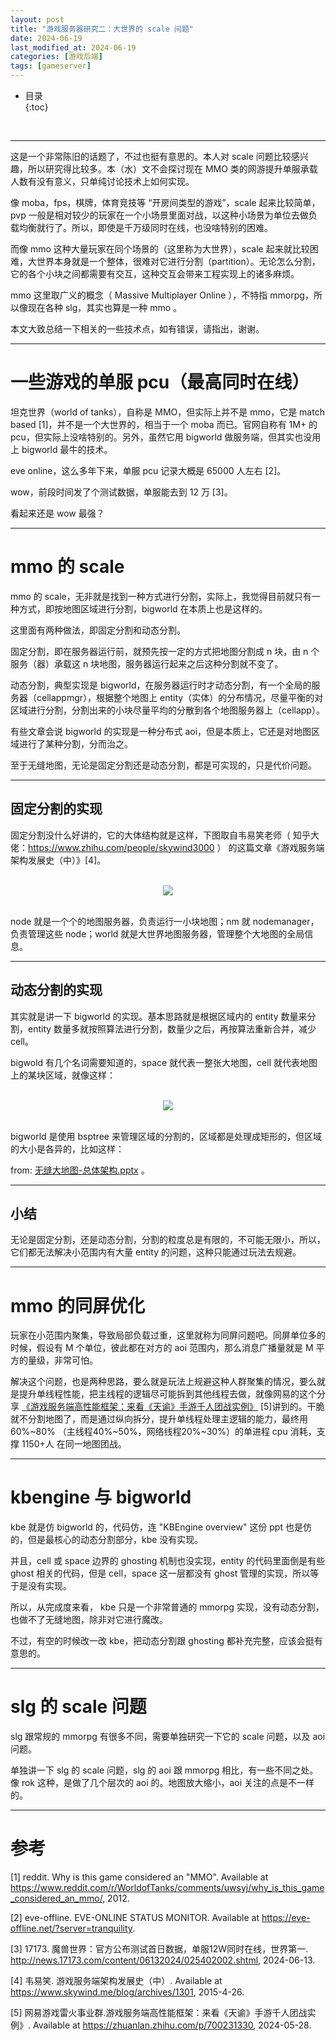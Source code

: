 ```yaml
---
layout: post
title: "游戏服务器研究二：大世界的 scale 问题"
date: 2024-06-19
last_modified_at: 2024-06-19
categories: [游戏后端]
tags: [gameserver]
---
```


* 目录  
{:toc}
<br/>

---

这是一个非常陈旧的话题了，不过也挺有意思的。本人对 scale 问题比较感兴趣，所以研究得比较多。本（水）文不会探讨现在 MMO 类的网游提升单服承载人数有没有意义，只单纯讨论技术上如何实现。        

像 moba，fps，棋牌，体育竞技等 “开房间类型的游戏”，scale 起来比较简单，pvp 一般是相对较少的玩家在一个小场景里面对战，以这种小场景为单位去做负载均衡就行了。所以，即使是千万级同时在线，也没啥特别的困难。          

而像 mmo 这种大量玩家在同个场景的（这里称为大世界），scale 起来就比较困难，大世界本身就是一个整体，很难对它进行分割（partition）。无论怎么分割，它的各个小块之间都需要有交互，这种交互会带来工程实现上的诸多麻烦。       

mmo 这里取广义的概念（ Massive Multiplayer Online ），不特指 mmorpg，所以像现在各种 slg，其实也算是一种 mmo 。   

本文大致总结一下相关的一些技术点，如有错误，请指出，谢谢。   

---

# 一些游戏的单服 pcu（最高同时在线）

坦克世界（world of tanks），自称是 MMO，但实际上并不是 mmo，它是 match based [1]，并不是一个大世界的，相当于一个 moba 而已。官网自称有 1M+ 的 pcu，但实际上没啥特别的。另外，虽然它用 bigworld 做服务端，但其实也没用上 bigworld 最牛的技术。           

eve online，这么多年下来，单服 pcu 记录大概是 65000 人左右 [2]。     

wow，前段时间发了个测试数据，单服能去到 12 万 [3]。   

看起来还是 wow 最强？   

---

# mmo 的 scale

mmo 的 scale，无非就是找到一种方式进行分割，实际上，我觉得目前就只有一种方式，即按地图区域进行分割，bigworld 在本质上也是这样的。   

这里面有两种做法，即固定分割和动态分割。   

固定分割，即在服务器运行前，就预先按一定的方式把地图分割成 n 块，由 n 个服务（器）承载这 n 块地图，服务器运行起来之后这种分割就不变了。   

动态分割，典型实现是 bigworld，在服务器运行时才动态分割，有一个全局的服务器（cellappmgr），根据整个地图上 entity（实体）的分布情况，尽量平衡的对区域进行分割，分割出来的小块尽量平均的分散到各个地图服务器上（cellapp）。   

有些文章会说 bigworld 的实现是一种分布式 aoi，但是本质上，它还是对地图区域进行了某种分割，分而治之。    

至于无缝地图，无论是固定分割还是动态分割，都是可实现的，只是代价问题。   

---

## 固定分割的实现

固定分割没什么好讲的，它的大体结构就是这样，下图取自韦易笑老师（ 知乎大佬：https://www.zhihu.com/people/skywind3000 ） 的这篇文章《游戏服务端架构发展史（中）》[4]。 

<br/>
<div align="center">
<img src="https://www.skywind.me/blog/wp-content/uploads/2015/04/image31.png"/>
</div>
<br/>

node 就是一个个的地图服务器，负责运行一小块地图；nm 就 nodemanager，负责管理这些 node；world 就是大世界地图服务器，管理整个大地图的全局信息。    

---

## 动态分割的实现

其实就是讲一下 bigworld 的实现。基本思路就是根据区域内的 entity 数量来分割，entity 数量多就按照算法进行分割，数量少之后，再按算法重新合并，减少 cell。  

bigwold 有几个名词需要知道的，space 就代表一整张大地图，cell 就代表地图上的某块区域，就像这样：   

<br/>
<div align="center">
<img src="https://antsmallant-blog-1251470010.cos.ap-guangzhou.myqcloud.com/media/blog/bigworld-scale-cell-split.png"/>
</div>
<br/>

bigworld 是使用 bsptree 来管理区域的分割的，区域都是处理成矩形的，但区域的大小是各异的，比如这样：  

from: [无缝大地图-总体架构.pptx](https://github.com/yekoufeng/seamless-world/blob/master/无缝大地图-总体架构.pptx) 。   

---

## 小结

无论是固定分割，还是动态分割，分割的粒度总是有限的，不可能无限小，所以，它们都无法解决小范围内有大量 entity 的问题，这种只能通过玩法去规避。  

---

# mmo 的同屏优化

玩家在小范围内聚集，导致局部负载过重，这里就称为同屏问题吧。同屏单位多的时候，假设有 M 个单位，彼此都在对方的 aoi 范围内，那么消息广播量就是 M 平方的量级，非常可怕。   

解决这个问题，也是两种思路，要么就是玩法上规避这种人群聚集的情况，要么就是提升单线程性能，把主线程的逻辑尽可能拆到其他线程去做，就像网易的这个分享
 [《游戏服务端高性能框架：来看《天谕》手游千人团战实例》](https://zhuanlan.zhihu.com/p/700231330) [5]讲到的。干脆就不分割地图了，而是通过纵向拆分，提升单线程处理主逻辑的能力，最终用 60%~80% （主线程40%~50%，网络线程20%~30%）的单进程 cpu 消耗，支撑 1150+人 在同一地图团战。   


---

# kbengine 与 bigworld

kbe 就是仿 bigworld 的，代码仿，连 "KBEngine overview" 这份 ppt 也是仿的，但是最核心的动态分割部分，kbe 没有实现。   

并且，cell 或 space 边界的 ghosting 机制也没实现，entity 的代码里面倒是有些 ghost 相关的代码，但是 cell，space 这一层都没有 ghost 管理的实现，所以等于是没有实现。   

所以，从完成度来看， kbe 只是一个非常普通的 mmorpg 实现，没有动态分割，也做不了无缝地图，除非对它进行魔改。   

不过，有空的时候改一改 kbe，把动态分割跟 ghosting 都补充完整，应该会挺有意思的。   

---

# slg 的 scale 问题

slg 跟常规的 mmorpg 有很多不同，需要单独研究一下它的 scale 问题，以及 aoi 问题。  

单独讲一下 slg 的 scale 问题，slg 的 aoi 跟 mmorpg 相比，有一些不同之处。像 rok 这种，是做了几个层次的 aoi 的。地图放大缩小，aoi 关注的点是不一样的。  


---

# 参考

[1] reddit. Why is this game considered an "MMO". Available at https://www.reddit.com/r/WorldofTanks/comments/uwsyj/why_is_this_game_considered_an_mmo/, 2012.      

[2] eve-offline. EVE-ONLINE STATUS MONITOR. Available at https://eve-offline.net/?server=tranquility.    

[3] 17173. 魔兽世界：官方公布测试首日数据，单服12W同时在线，世界第一. http://news.17173.com/content/06132024/025402002.shtml, 2024-06-13.  

[4] 韦易笑. 游戏服务端架构发展史（中）. Available at https://www.skywind.me/blog/archives/1301, 2015-4-26.    

[5] 网易游戏雷火事业群​.游戏服务端高性能框架：来看《天谕》手游千人团战实例》. Available at https://zhuanlan.zhihu.com/p/700231330, 2024-05-28.       